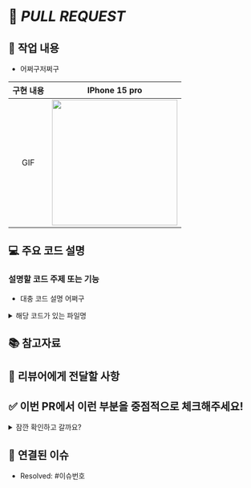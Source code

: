 <!--
Prefix [#이슈번호] 작업 설명
예시 : Feat [#33] 마이페이지 뷰 구현
-->

# 👻 *PULL REQUEST*

## 📄 작업 내용
<!-- 작업한 내용을 두괄식으로 작성해주세요 -->
- 어쩌구저쩌구

|    구현 내용    |   IPhone 15 pro   |
| :-------------: | :----------: |
| GIF | <img src = "" width ="250"> |

## 💻 주요 코드 설명
<!-- 코드 설명, 없다면 생략해도 됩니다! -->
### 설명할 코드 주제 또는 기능

- 대충 코드 설명 어쩌구

<details>
<summary>해당 코드가 있는 파일명</summary>

```swift
// 여기에 코드를 적어주세요!
```
</details>

## 📚 참고자료
<!-- 있으면 작성하고 없으면 제목까지 완전히 지워주세요! -->

## 👀 리뷰어에게 전달할 사항
<!-- 있으면 작성하고 없으면 제목까지 완전히 지워주세요! -->

## ✅ 이번 PR에서 이런 부분을 중점적으로 체크해주세요!
<!-- 해당 토글 내에 있는 항목 중 리뷰어가 중점적으로 봐주었으면 하는 부분은 토글 밖으로 이동해주세요. -->
<!-- 해당 토글 내에 있는 항목이 아니더라도 중점적으로 봐주었으면 하는 부분이 있다면 자유롭게 추가해주세요. -->
<!-- 토글 내에 있는 항목들은 PR 게시 전 점검해주세요! -->

<details>
<summary>잠깐 확인하고 갈까요?</summary>

- 들여쓰기를 5번 이하로 준수했는지, 코드 가독성이 적절한지 확인해주세요.
- 한 줄당 120자 제한을 준수했는지 확인해주세요.
- MARK 주석이 정해진 순서와 형식에 맞게 작성되었는지 확인해주세요.

- 반복되는 상수 값이 있는지, 있다면 Constant enum으로 분리되어 있는지 확인해주세요.
- 삼항 연산자가 길어질 경우 적절히 개행되어 있는지 확인해주세요.
- 조건문에서 중괄호가 올바르게 사용되었는지 확인해주세요.
- 라이브러리 import가 퍼스트파티와 서드파티로 구분되고 알파벳순으로 정렬되었는지 확인해주세요.

- 용량이 큰 리소스나 호출되지 않을 가능성이 있는 프로퍼티에 lazy var가 적절히 사용되었는지 확인해주세요.
- 메모리 누수 방지를 위한 weak 참조가 필요한 곳에 적용되었는지 확인해주세요.
- 도메인 로직과 UI 로직이 적절히 분리되어 있는지 확인해주세요.

</details>


## 🔗 연결된 이슈
- Resolved: #이슈번호
